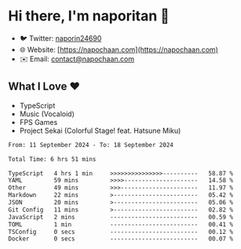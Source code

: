 # Hi there, I'm naporitan 👋

- 🐦 Twitter: [naporin24690](https://twitter.com/naporin24690)
- 🌐 Website: [https://napochaan.com](https://napochaan.com)
- ✉️ Email: [contact@napochaan.com](mailto:contact@napochaan.com)

## What I Love ❤️
- TypeScript
- Music (Vocaloid)
- FPS Games
- Project Sekai (Colorful Stage! feat. Hatsune Miku)

<!--START_SECTION:waka-->

```txt
From: 11 September 2024 - To: 18 September 2024

Total Time: 6 hrs 51 mins

TypeScript   4 hrs 1 min     >>>>>>>>>>>>>>>----------   58.87 %
YAML         59 mins         >>>>---------------------   14.58 %
Other        49 mins         >>>----------------------   11.97 %
Markdown     22 mins         >------------------------   05.42 %
JSON         20 mins         >------------------------   05.06 %
Git Config   11 mins         >------------------------   02.82 %
JavaScript   2 mins          -------------------------   00.59 %
TOML         1 min           -------------------------   00.41 %
TSConfig     0 secs          -------------------------   00.12 %
Docker       0 secs          -------------------------   00.07 %
```

<!--END_SECTION:waka-->

